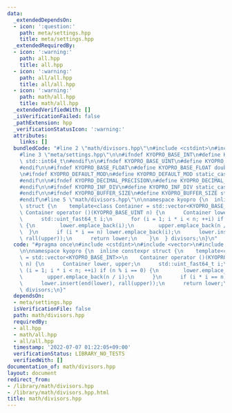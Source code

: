 ```yaml
---
data:
  _extendedDependsOn:
  - icon: ':question:'
    path: meta/settings.hpp
    title: meta/settings.hpp
  _extendedRequiredBy:
  - icon: ':warning:'
    path: all.hpp
    title: all.hpp
  - icon: ':warning:'
    path: all/all.hpp
    title: all/all.hpp
  - icon: ':warning:'
    path: math/all.hpp
    title: math/all.hpp
  _extendedVerifiedWith: []
  _isVerificationFailed: false
  _pathExtension: hpp
  _verificationStatusIcon: ':warning:'
  attributes:
    links: []
  bundledCode: "#line 2 \"math/divisors.hpp\"\n#include <cstdint>\n#include <vector>\n\
    #line 3 \"meta/settings.hpp\"\n\n#ifndef KYOPRO_BASE_INT\n#define KYOPRO_BASE_INT\
    \ std::int64_t\n#endif\n\n#ifndef KYOPRO_BASE_UINT\n#define KYOPRO_BASE_UINT std::uint64_t\n\
    #endif\n\n#ifndef KYOPRO_BASE_FLOAT\n#define KYOPRO_BASE_FLOAT double\n#endif\n\
    \n#ifndef KYOPRO_DEFAULT_MOD\n#define KYOPRO_DEFAULT_MOD static_cast<KYOPRO_BASE_UINT>(998244353)\n\
    #endif\n\n#ifndef KYOPRO_DECIMAL_PRECISION\n#define KYOPRO_DECIMAL_PRECISION static_cast<KYOPRO_BASE_UINT>(12)\n\
    #endif\n\n#ifndef KYOPRO_INF_DIV\n#define KYOPRO_INF_DIV static_cast<KYOPRO_BASE_UINT>(3)\n\
    #endif\n\n#ifndef KYOPRO_BUFFER_SIZE\n#define KYOPRO_BUFFER_SIZE static_cast<KYOPRO_BASE_UINT>(2048)\n\
    #endif\n#line 5 \"math/divisors.hpp\"\n\nnamespace kyopro {\n  inline constexpr\
    \ struct {\n    template<class Container = std::vector<KYOPRO_BASE_INT>>\n   \
    \ Container operator ()(KYOPRO_BASE_UINT n) {\n      Container lower, upper;\n\
    \      std::uint_fast64_t i;\n      for (i = 1; i * i < n; ++i) if (n % i == 0)\
    \ {\n        lower.emplace_back(i);\n        upper.emplace_back(n / i);\n    \
    \  }\n      if (i * i == n) lower.emplace_back(i);\n      lower.insert(end(lower),\
    \ rall(upper));\n      return lower;\n    }\n  } divisors;\n}\n"
  code: "#pragma once\n#include <cstdint>\n#include <vector>\n#include \"../meta/settings.hpp\"\
    \n\nnamespace kyopro {\n  inline constexpr struct {\n    template<class Container\
    \ = std::vector<KYOPRO_BASE_INT>>\n    Container operator ()(KYOPRO_BASE_UINT\
    \ n) {\n      Container lower, upper;\n      std::uint_fast64_t i;\n      for\
    \ (i = 1; i * i < n; ++i) if (n % i == 0) {\n        lower.emplace_back(i);\n\
    \        upper.emplace_back(n / i);\n      }\n      if (i * i == n) lower.emplace_back(i);\n\
    \      lower.insert(end(lower), rall(upper));\n      return lower;\n    }\n  }\
    \ divisors;\n}"
  dependsOn:
  - meta/settings.hpp
  isVerificationFile: false
  path: math/divisors.hpp
  requiredBy:
  - all.hpp
  - math/all.hpp
  - all/all.hpp
  timestamp: '2022-07-07 01:22:05+09:00'
  verificationStatus: LIBRARY_NO_TESTS
  verifiedWith: []
documentation_of: math/divisors.hpp
layout: document
redirect_from:
- /library/math/divisors.hpp
- /library/math/divisors.hpp.html
title: math/divisors.hpp
---
```

